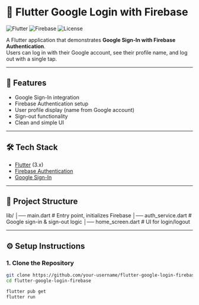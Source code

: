 # 🔑 Flutter Google Login with Firebase

![Flutter](https://img.shields.io/badge/Flutter-3.x-blue?logo=flutter)
![Firebase](https://img.shields.io/badge/Firebase-Auth-orange?logo=firebase)
![License](https://img.shields.io/badge/License-MIT-green)

A Flutter application that demonstrates **Google Sign-In with Firebase Authentication**.  
Users can log in with their Google account, see their profile name, and log out with a single tap.

---

## 🚀 Features
- Google Sign-In integration
- Firebase Authentication setup
- User profile display (name from Google account)
- Sign-out functionality
- Clean and simple UI

---

## 🛠️ Tech Stack
- [Flutter](https://flutter.dev/) (3.x)
- [Firebase Authentication](https://firebase.google.com/docs/auth)
- [Google Sign-In](https://pub.dev/packages/google_sign_in)

---

## 📂 Project Structure
lib/
│── main.dart # Entry point, initializes Firebase
│── auth_service.dart # Google sign-in & sign-out logic
│── home_screen.dart # UI for login/logout


---

## ⚙️ Setup Instructions

### 1. Clone the Repository
```bash
git clone https://github.com/your-username/flutter-google-login-firebase.git
cd flutter-google-login-firebase

flutter pub get
flutter run
